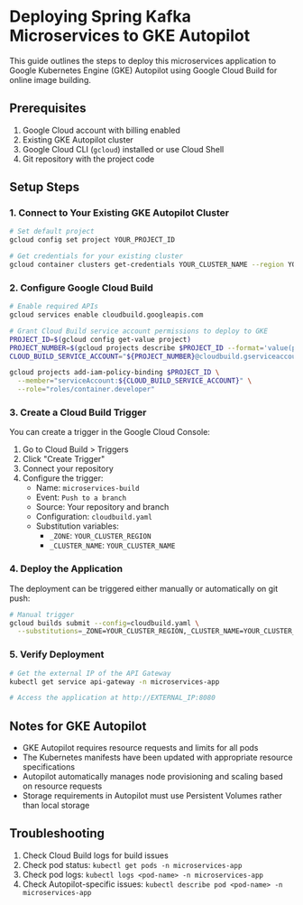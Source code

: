 # Deploying Spring Kafka Microservices to GKE Autopilot

This guide outlines the steps to deploy this microservices application to Google Kubernetes Engine (GKE) Autopilot using Google Cloud Build for online image building.

## Prerequisites

1. Google Cloud account with billing enabled
2. Existing GKE Autopilot cluster
3. Google Cloud CLI (`gcloud`) installed or use Cloud Shell
4. Git repository with the project code

## Setup Steps

### 1. Connect to Your Existing GKE Autopilot Cluster

```bash
# Set default project
gcloud config set project YOUR_PROJECT_ID

# Get credentials for your existing cluster
gcloud container clusters get-credentials YOUR_CLUSTER_NAME --region YOUR_REGION --project YOUR_PROJECT_ID
```

### 2. Configure Google Cloud Build

```bash
# Enable required APIs
gcloud services enable cloudbuild.googleapis.com

# Grant Cloud Build service account permissions to deploy to GKE
PROJECT_ID=$(gcloud config get-value project)
PROJECT_NUMBER=$(gcloud projects describe $PROJECT_ID --format='value(projectNumber)')
CLOUD_BUILD_SERVICE_ACCOUNT="${PROJECT_NUMBER}@cloudbuild.gserviceaccount.com"

gcloud projects add-iam-policy-binding $PROJECT_ID \
  --member="serviceAccount:${CLOUD_BUILD_SERVICE_ACCOUNT}" \
  --role="roles/container.developer"
```

### 3. Create a Cloud Build Trigger

You can create a trigger in the Google Cloud Console:

1. Go to Cloud Build > Triggers
2. Click "Create Trigger"
3. Connect your repository
4. Configure the trigger:
   - Name: `microservices-build`
   - Event: `Push to a branch`
   - Source: Your repository and branch
   - Configuration: `cloudbuild.yaml`
   - Substitution variables:
     - `_ZONE`: `YOUR_CLUSTER_REGION`
     - `_CLUSTER_NAME`: `YOUR_CLUSTER_NAME`

### 4. Deploy the Application

The deployment can be triggered either manually or automatically on git push:

```bash
# Manual trigger
gcloud builds submit --config=cloudbuild.yaml \
  --substitutions=_ZONE=YOUR_CLUSTER_REGION,_CLUSTER_NAME=YOUR_CLUSTER_NAME .
```

### 5. Verify Deployment

```bash
# Get the external IP of the API Gateway
kubectl get service api-gateway -n microservices-app

# Access the application at http://EXTERNAL_IP:8080
```

## Notes for GKE Autopilot

- GKE Autopilot requires resource requests and limits for all pods
- The Kubernetes manifests have been updated with appropriate resource specifications
- Autopilot automatically manages node provisioning and scaling based on resource requests
- Storage requirements in Autopilot must use Persistent Volumes rather than local storage

## Troubleshooting

1. Check Cloud Build logs for build issues
2. Check pod status: `kubectl get pods -n microservices-app`
3. Check pod logs: `kubectl logs <pod-name> -n microservices-app`
4. Check Autopilot-specific issues: `kubectl describe pod <pod-name> -n microservices-app` 
